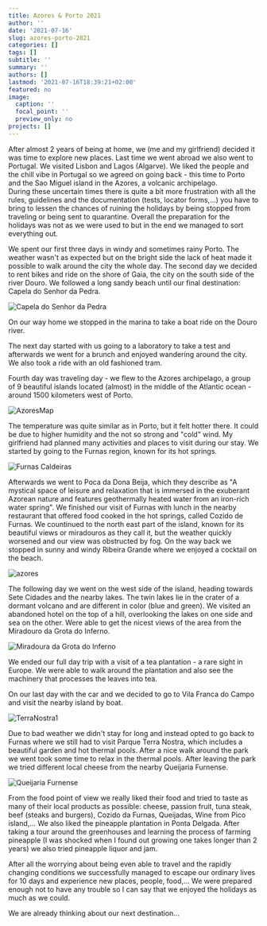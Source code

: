 ```yaml
---
title: Azores & Porto 2021
author: ''
date: '2021-07-16'
slug: azores-porto-2021
categories: []
tags: []
subtitle: ''
summary: ''
authors: []
lastmod: '2021-07-16T18:39:21+02:00'
featured: no
image:
  caption: ''
  focal_point: ''
  preview_only: no
projects: []
---
```



After almost 2 years of being at home, we (me and my girlfriend) decided it was time to explore new places. Last time we went abroad we also went to Portugal. We visited Lisbon and Lagos (Algarve). We liked the people and the chill vibe in Portugal so we agreed on going back - this time to Porto and the Sao Miguel island in the Azores, a volcanic archipelago.
<br>
During these uncertain times there is quite a bit more frustration with all the rules, guidelines and the documentation (tests, locator forms,...) you have to bring to lessen the chances of ruining the holidays by being stopped from traveling or being sent to quarantine. Overall the preparation for the holidays was not as we were used to but in the end we managed to sort everything out.

We spent our first three days in windy and sometimes rainy Porto. The weather wasn't as expected but on the bright side the lack of heat made it possible to walk around the city the whole day. The second day we decided to rent bikes and ride on the shore of Gaia, the city on the south side of the river Douro. We followed a long sandy beach until our final destination: Capela do Senhor da Pedra.

![Capela do Senhor da Pedra](capsinhdapedra.jpg) 

On our way home we stopped in the marina to take a boat ride on the Douro river. 

The next day started with us going to a laboratory to take a test and afterwards we went for a brunch and enjoyed wandering around the city. We also took a ride with an old fashioned tram.

Fourth day was traveling day - we flew to the Azores archipelago, a group of 9 beautiful islands located (almost) in the middle of the Atlantic ocean - around 1500 kilometers west of Porto. 

![AzoresMap](azmap.jpg)


The temperature was quite similar as in Porto, but it felt hotter there. It could be due to higher humidity and the not so strong and "cold" wind.
My girlfriend had planned many activities and places to visit during our stay. We started by going to the Furnas region, known for its hot springs. 

<div class = "imageContainer">

![Furnas Caldeiras](furnascaldeira.jpg)
</div>

Afterwards we went to Poca da Dona Beija, which they describe as "A mystical space of leisure and relaxation that is immersed in the exuberant Azorean nature and features geothermally heated water from an iron-rich water spring". We finished our visit of Furnas with lunch in the nearby restaurant that offered food cooked in the hot springs, called Cozido de Furnas.
We countinued to the north east part of the island, known for its beautiful views or miradouros as they call it, but the weather quickly worsened and our view was obstructed by fog. On the way back we stopped in sunny and windy Ribeira Grande where we enjoyed a cocktail on the beach.

![azores](az5.jpg)

The following day we went on the west side of the island, heading towards Sete Cidades and the nearby lakes. The twin lakes lie in the crater of a dormant volcano and are different in color (blue and green). We visited an abandoned hotel on the top of a hill, overlooking the lakes on one side and sea on the other. Were able to get the nicest views of the area from the Miradouro da Grota do Inferno.

![Miradoura da Grota do Inferno](miradouroinferno.jpg)

We ended our full day trip with a visit of a tea plantation - a rare sight in Europe. We were able to walk around the plantation and also see the machinery that processes the leaves into tea. 

On our last day with the car and we decided to go to Vila Franca do Campo and visit the nearby island by boat. 
<div class = "floatImg">

![TerraNostra1](az3.jpg)

</div>
Due to bad weather we didn't stay for long and instead opted to go back to Furnas where we still had to visit Parque Terra Nostra, which includes a beautiful garden and hot thermal pools. After a nice walk around the park we went took some time to relax in the thermal pools. 
After leaving the park we tried different local cheese from the nearby Queijaria Furnense.



![Queijaria Furnense](queijofurn.jpg)



From the food point of view we really liked their food and tried to taste as many of their local products as possible: cheese, passion fruit, tuna steak, beef (steaks and burgers), Cozido da Furnas, Queijadas, Wine from Pico island,...
We also liked the pineapple plantation in Ponta Delgada. After taking a tour around the greenhouses and learning the process of farming pineapple (I was shocked when I found out growing one takes longer than 2 years) we also tried pineapple liquor and jam.


After all the worrying about being even able to travel and the rapidly changing conditions we successfully managed to escape our ordinary lives for 10 days and experience new places, people, food,... We were prepared enough not to have any trouble so I can say that we enjoyed the holidays as much as we could.


We are already thinking about our next destination... 


